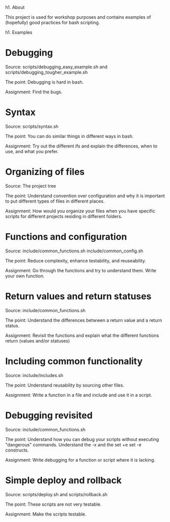 h1. About

This project is used for workshop purposes and contains examples of (hopefully) good practices for bash scripting.

h1. Examples

# Debugging

Source: scripts/debugging\_easy\_example.sh and scripts/debugging\_tougher\_example.sh                                      

The point: Debugging is hard in bash.

Assignment: Find the bugs.

# Syntax

Source: scripts/syntax.sh

The point: You can do similar things in different ways in bash.

Assignment: Try out the different ifs and explain the differences, when to use, and what you prefer.

# Organizing of files

Source: The project tree

The point: Understand convention over configuration and why it is important to put different types of files in different places.

Assignment: How would you organize your files when you have specific scripts for different projects residing in different folders.

# Functions and configuration

Source: include/common\_functions.sh include/common\_config.sh

The point: Reduce complexity, enhance testability, and reuseability.

Assignment: Go through the functions and try to understand them. Write your own function.

# Return values and return statuses

Source: include/common\_functions.sh

The point: Understand the differences betwwen a return value and a return status.

Assignment: Revisit the functions and explain what the different functions return (values and/or statuses)

# Including common functionality

Source: include/includes.sh

The point: Understand reusability by sourcing other files.

Assignment: Write a function in a file and include and use it in a script.

# Debugging revisited

Source: include/common\_functions.sh

The point: Understand how you can debug your scripts without executing "dangerous" commands. Understand the -x and the set +e set -e constructs.

Assignment: Write debugging for a function or script where it is lacking.

# Simple deploy and rollback

Source: scripts/deploy.sh and scripts/rollback.sh

The point: These scripts are not very testable.

Assignment: Make the scripts testable.

